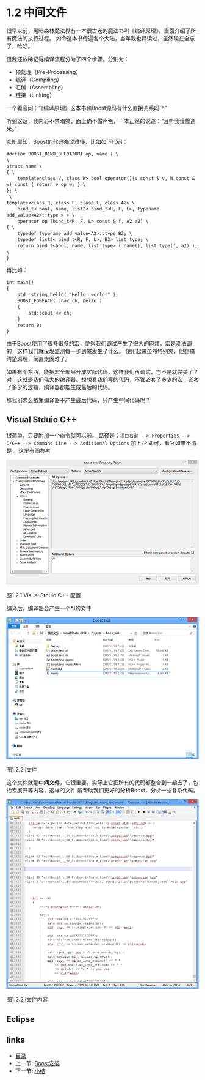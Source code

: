 # 1.2 中间文件

很早以前，黑暗森林魔法界有一本很古老的魔法书叫《编译原理》，里面介绍了所有魔法的执行过程。
如今这本书传遍各个大陆，当年我也拜读过，虽然现在全忘了，哈哈。

但我还依稀记得编译流程分为了四个步骤，分别为：
- 预处理（Pre-Processing）
- 编译（Compiling）
- 汇编（Assembling）
- 链接（Linking）

一个看官问：“《编译原理》这本书和Boost源码有什么直接关系吗？” 

听到这话，我内心不禁暗笑，面上确不露声色，一本正经的说道：“且听我慢慢道来。”


众所周知，Boost的代码晦涩难懂，比如如下代码：

    #define BOOST_BIND_OPERATOR( op, name ) \
    \
    struct name \
    { \
        template<class V, class W> bool operator()(V const & v, W const & w) const { return v op w; } \
    }; \
     \
    template<class R, class F, class L, class A2> \
        bind_t< bool, name, list2< bind_t<R, F, L>, typename add_value<A2>::type > > \
        operator op (bind_t<R, F, L> const & f, A2 a2) \
    { \
        typedef typename add_value<A2>::type B2; \
        typedef list2< bind_t<R, F, L>, B2> list_type; \
        return bind_t<bool, name, list_type> ( name(), list_type(f, a2) ); \
    }
  
再比如：

    int main()
    {
        std::string hello( "Hello, world!" );
        BOOST_FOREACH( char ch, hello )
        {
            std::cout << ch;
        }
        return 0;
    }
  
由于Boost使用了很多很多的宏，使得我们调试产生了很大的麻烦，宏是没法调的，这样我们就没发监测每一步到底发生了什么。
使用起来虽然特别爽，但想搞清楚原理，简直太困难了。

如果有个东西，能把宏全部展开成实际代码，这样我们再调试，岂不是就完美了？
对，这就是我们伟大的编译器。想想看我们写的代码，不管嵌套了多少的宏，嵌套了多少的逻辑，编译器都能生成最后的代码。

那我们怎么依靠编译器不产生最后代码，只产生中间代码呢？

## Visual Stduio C++

很简单，只要附加一个命令就可以啦。
路径是：`项目右键 --> Properties --> C/C++ --> Command Line --> Additional Options` 加上`/P` 即可，看官如果不清楚，
这里有图参考

![](../images/vs2012-add-compile-option-P.PNG)

图1.2.1 Visual Stduio C++ 配置

编译后，编译器会产生一个*.i的文件

![](../images/vs-compile-i-file.PNG)

图1.2.2 i文件

这个文件就是**中间文件**，它很重要，实际上它把所有的代码都整合到一起去了，包括宏展开等内容，这样的文件
能帮助我们更好的分析Boost，分析一些复杂代码。

![](../images/i-file-content.PNG)

图1.2.2 i文件内容


## Eclipse



## links
  * [目录](<preface.md>)
  * 上一节: [Boost安装](01.01.Boost安装.md)
  * 下一节: [小结](01.03.小结.md)
